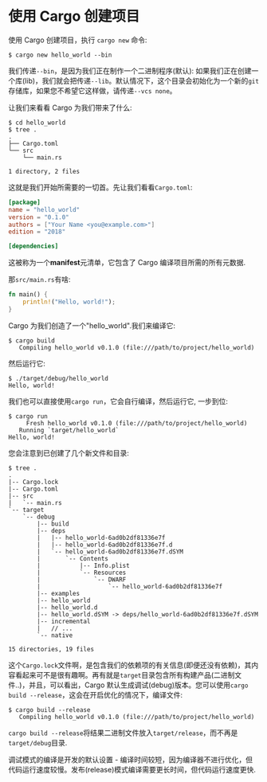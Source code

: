 # 使用 Cargo 创建项目

使用 Cargo 创建项目，执行 `cargo new` 命令:

```shell
$ cargo new hello_world --bin
```

我们传递`--bin`，是因为我们正在制作一个二进制程序(默认): 如果我们正在创建一个库(lib)，我们就会把传递`--lib`。默认情况下，这个目录会初始化为一个新的`git`存储库，如果您不希望它这样做，请传递`--vcs none`。

让我们来看看 Cargo 为我们带来了什么:

```shell
$ cd hello_world
$ tree .
.
├── Cargo.toml
└── src
    └── main.rs

1 directory, 2 files
```

这就是我们开始所需要的一切首。先让我们看看`Cargo.toml`:

```toml
[package]
name = "hello_world"
version = "0.1.0"
authors = ["Your Name <you@example.com>"]
edition = "2018"

[dependencies]
```

这被称为一个**manifest**元清单，它包含了 Cargo 编译项目所需的所有元数据.

那`src/main.rs`有啥:

```rust
fn main() {
    println!("Hello, world!");
}
```

Cargo 为我们创造了一个"hello_world".我们来编译它:

```shell
$ cargo build
   Compiling hello_world v0.1.0 (file:///path/to/project/hello_world)
```

然后运行它:

```shell
$ ./target/debug/hello_world
Hello, world!
```

我们也可以直接使用`cargo run`，它会自行编译，然后运行它, 一步到位:

```shell
$ cargo run
     Fresh hello_world v0.1.0 (file:///path/to/project/hello_world)
   Running `target/hello_world`
Hello, world!
```

您会注意到已创建了几个新文件和目录:

```shell
$ tree .
.
|-- Cargo.lock
|-- Cargo.toml
|-- src
|   `-- main.rs
`-- target
    `-- debug
        |-- build
        |-- deps
        |   |-- hello_world-6ad0b2df81336e7f
        |   |-- hello_world-6ad0b2df81336e7f.d
        |   `-- hello_world-6ad0b2df81336e7f.dSYM
        |       `-- Contents
        |           |-- Info.plist
        |           `-- Resources
        |               `-- DWARF
        |                   `-- hello_world-6ad0b2df81336e7f
        |-- examples
        |-- hello_world
        |-- hello_world.d
        |-- hello_world.dSYM -> deps/hello_world-6ad0b2df81336e7f.dSYM
        |-- incremental
        |   // ...
        `-- native

15 directories, 19 files
```

这个`Cargo.lock`文件啊，是包含我们的依赖项的有关信息(即便还没有依赖)，其内容看起来可不是很有趣啊。再有就是`target`目录包含所有构建产品(二进制文件..)，并且，可以看出，Cargo 默认生成调试(debug)版本。您可以使用`cargo build --release`，这会在开启优化的情况下，编译文件:

```shell
$ cargo build --release
   Compiling hello_world v0.1.0 (file:///path/to/project/hello_world)
```

`cargo build --release`将结果二进制文件放入`target/release`，而不再是`target/debug`目录.

调试模式的编译是开发的默认设置 - 编译时间较短，因为编译器不进行优化，但代码运行速度较慢。发布(release)模式编译需要更长时间，但代码运行速度更快.
